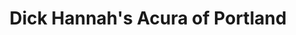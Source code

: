 ---
title: "Dick Hannah's Acura of Portland"
url: /portland/dick-hannahs-acura-of-portland/
shop: car
---